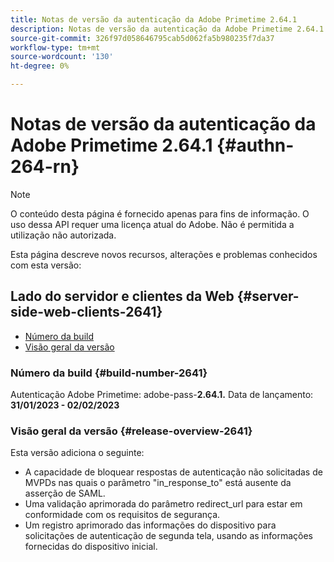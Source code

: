 ```yaml
---
title: Notas de versão da autenticação da Adobe Primetime 2.64.1
description: Notas de versão da autenticação da Adobe Primetime 2.64.1
source-git-commit: 326f97d058646795cab5d062fa5b980235f7da37
workflow-type: tm+mt
source-wordcount: '130'
ht-degree: 0%

---
```



# Notas de versão da autenticação da Adobe Primetime 2.64.1 {#authn-264-rn}

>[!NOTE]
>
>O conteúdo desta página é fornecido apenas para fins de informação. O uso dessa API requer uma licença atual do Adobe. Não é permitida a utilização não autorizada.

Esta página descreve novos recursos, alterações e problemas conhecidos com esta versão:

## Lado do servidor e clientes da Web {#server-side-web-clients-2641}

* [Número da build](#build-number-2641)
* [Visão geral da versão](#release-overview-2641)

### Número da build {#build-number-2641}

Autenticação Adobe Primetime: adobe-pass-**2.64.1.**
Data de lançamento: **31/01/2023 - 02/02/2023**

### Visão geral da versão {#release-overview-2641}

Esta versão adiciona o seguinte:

* A capacidade de bloquear respostas de autenticação não solicitadas de MVPDs nas quais o parâmetro &quot;in_response_to&quot; está ausente da asserção de SAML.
* Uma validação aprimorada do parâmetro redirect_url para estar em conformidade com os requisitos de segurança.
* Um registro aprimorado das informações do dispositivo para solicitações de autenticação de segunda tela, usando as informações fornecidas do dispositivo inicial.
